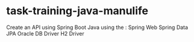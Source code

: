 # task-training-java-manulife
Create an API using Spring Boot Java using the : Spring Web Spring Data JPA Oracle DB Driver H2 Driver
